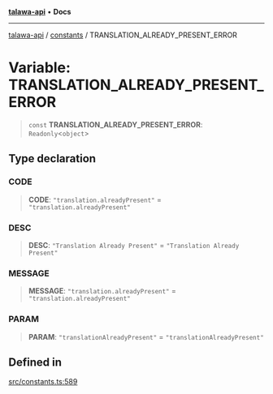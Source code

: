 [**talawa-api**](../../README.md) • **Docs**

***

[talawa-api](../../modules.md) / [constants](../README.md) / TRANSLATION\_ALREADY\_PRESENT\_ERROR

# Variable: TRANSLATION\_ALREADY\_PRESENT\_ERROR

> `const` **TRANSLATION\_ALREADY\_PRESENT\_ERROR**: `Readonly`\<`object`\>

## Type declaration

### CODE

> **CODE**: `"translation.alreadyPresent"` = `"translation.alreadyPresent"`

### DESC

> **DESC**: `"Translation Already Present"` = `"Translation Already Present"`

### MESSAGE

> **MESSAGE**: `"translation.alreadyPresent"` = `"translation.alreadyPresent"`

### PARAM

> **PARAM**: `"translationAlreadyPresent"` = `"translationAlreadyPresent"`

## Defined in

[src/constants.ts:589](https://github.com/PalisadoesFoundation/talawa-api/blob/6712e9940a5702665afc506fa9f6e9d7e1dc7991/src/constants.ts#L589)
